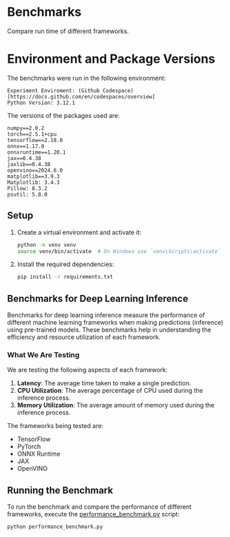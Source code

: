 # Benchmarks

Compare run time of different frameworks.

# Environment and Package Versions
The benchmarks were run in the following environment:
```
Experiment Enviroment: (Github Codespace)[https://docs.github.com/en/codespaces/overview]
Python Version: 3.12.1
```
The versions of the packages used are:
```
numpy==2.0.2
torch==2.5.1+cpu
tensorflow==2.18.0
onnx==1.17.0
onnxruntime==1.20.1
jax==0.4.38
jaxlib==0.4.38
openvino==2024.6.0
matplotlib==3.9.3
Matplotlib: 3.4.3
Pillow: 8.3.2
psutil: 5.8.0
```
## Setup

1. Create a virtual environment and activate it:

    ```sh
    python -m venv venv
    source venv/bin/activate  # On Windows use `venv\Scripts\activate`
    ```

2. Install the required dependencies:

    ```sh
    pip install -r requirements.txt
    ```

## Benchmarks for Deep Learning Inference

Benchmarks for deep learning inference measure the performance of different machine learning frameworks when making predictions (inference) using pre-trained models. These benchmarks help in understanding the efficiency and resource utilization of each framework.

### What We Are Testing

We are testing the following aspects of each framework:

1. **Latency**: The average time taken to make a single prediction.
2. **CPU Utilization**: The average percentage of CPU used during the inference process.
3. **Memory Utilization**: The average amount of memory used during the inference process.

The frameworks being tested are:

- TensorFlow
- PyTorch
- ONNX Runtime
- JAX
- OpenVINO

## Running the Benchmark

To run the benchmark and compare the performance of different frameworks, execute the [performance_benchmark.py](http://_vscodecontentref_/1) script:

```sh
python performance_benchmark.py